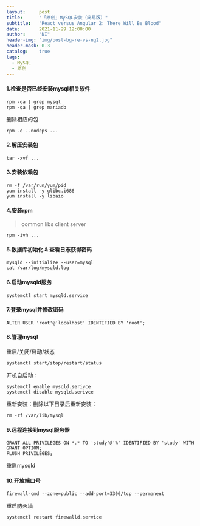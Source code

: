 ```yaml
---
layout:     post
title:      "「原创」MySQL安装（简易版）"
subtitle:   "React versus Angular 2: There Will Be Blood"
date:       2021-11-29 12:00:00
author:     "NI"
header-img: "img/post-bg-re-vs-ng2.jpg"
header-mask: 0.3
catalog:    true
tags:
  - MySQL
  - 原创
---
```



#### 1.检查是否已经安装mysql相关软件

````
rpm -qa | grep mysql
rpm -qa | grep mariadb
````

删除相应的包

````
rpm -e --nodeps ...
````

#### 2.解压安装包

````
tar -xvf ...
````

#### 3.安装依赖包

````
rm -f /var/run/yum/pid
yum install -y glibc.i686
yum install -y libaio
````

#### 4.安装rpm

> common libs client server

````
rpm -ivh ...
````

#### 5.数据库初始化 & 查看日志获得密码
````
mysqld --initialize --user=mysql
cat /var/log/mysqld.log
````

#### 6.启动mysqld服务
````
systemctl start mysqld.service
````

#### 7.登录mysql并修改密码
````
ALTER USER 'root'@'localhost' IDENTIFIED BY 'root';
````

#### 8.管理mysql

重启/关闭/启动/状态

````
systemctl start/stop/restart/status
````

开机自启动 :

````
systemctl enable mysqld.serivce
systemctl disable mysqld.serivce
````

重新安装：删除以下目录后重新安装：

````
rm -rf /var/lib/mysql
````

#### 9.远程连接到mysql服务器

````
GRANT ALL PRIVILEGES ON *.* TO 'study'@'%' IDENTIFIED BY 'study' WITH GRANT OPTION;
FLUSH PRIVILEGES;
````

重启mysqld

#### 10.开放端口号

````
firewall-cmd --zone=public --add-port=3306/tcp --permanent
````

重启防火墙

````
systemctl restart firewalld.service
````
